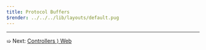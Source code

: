 ```yaml
---
title: Protocol Buffers
$render: ../../../lib/layouts/default.pug
---
```


---

➯ Next: [Controllers &rangle; Web](./docs/controllers)
